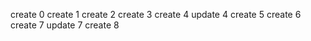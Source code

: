 
create 0
create 1
create 2
create 3
create 4
update 4
create 5
create 6
create 7
update 7
create 8
